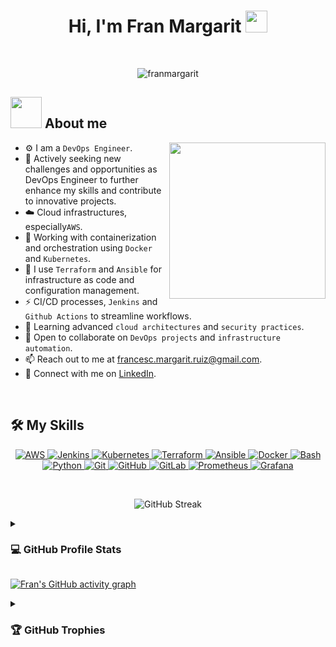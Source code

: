 <h1 align="center">Hi, I'm Fran Margarit <img src="https://media.giphy.com/media/hvRJCLFzcasrR4ia7z/giphy.gif" width="35"></h1>
<p align="center">
  <a href="https://github.com/franmargarit">
	  
  </a>
</p>

<br>

<p align="center"> 
  <img src="https://komarev.com/ghpvc/?username=franmargarit&label=Profile%20views&color=0047AB&style=plastic" alt="franmargarit" /> 
</p>

## <picture><img src = "https://github.com/7oSkaaa/7oSkaaa/blob/main/Images/about_me.gif?raw=true" width = 50px></picture> About me

<picture> <img align="right" src="https://github.com/7oSkaaa/7oSkaaa/blob/main/Images/Right_Side.gif?raw=true" width = 250px></picture>

- :gear: I am a `DevOps Engineer`.
- :rocket: Actively seeking new challenges and opportunities as DevOps Engineer to further enhance my skills and contribute to innovative projects.
- :cloud: Cloud infrastructures, especially`AWS`.
- :whale: Working with containerization and orchestration using `Docker` and `Kubernetes`.
- :wrench: I use `Terraform` and `Ansible` for infrastructure as code and configuration management.
- :zap: CI/CD processes, `Jenkins` and `Github Actions` to streamline workflows.
- :book: Learning advanced `cloud architectures` and `security practices`.
- :handshake: Open to collaborate on `DevOps projects` and `infrastructure automation`.
- :mailbox: Reach out to me at [francesc.margarit.ruiz@gmail.com](mailto:francesc.margarit.ruiz@gmail.com).
- :link: Connect with me on [LinkedIn](https://www.linkedin.com/in/fran-margarit-3732b118a/).
<br>

## 🛠️ My Skills

<p align="center"> 
  <!-- AWS -->
  <a href="https://aws.amazon.com" target="_blank"> 
    <img alt="AWS" src="https://img.shields.io/badge/AWS-232F3E?style=for-the-badge&logo=amazon-aws&logoColor=white">
  </a>
  <!-- Jenkins -->
  <a href="https://www.jenkins.io" target="_blank"> 
    <img alt="Jenkins" src="https://img.shields.io/badge/Jenkins-D24939?style=for-the-badge&logo=jenkins&logoColor=white">
  </a>
  <!-- Kubernetes -->
  <a href="https://kubernetes.io" target="_blank"> 
    <img alt="Kubernetes" src="https://img.shields.io/badge/Kubernetes-326CE5?style=for-the-badge&logo=kubernetes&logoColor=white">
  </a>
  <!-- Terraform -->
  <a href="https://www.terraform.io" target="_blank"> 
    <img alt="Terraform" src="https://img.shields.io/badge/Terraform-7B42BC?style=for-the-badge&logo=terraform&logoColor=white">
  </a>
  <!-- Ansible -->
  <a href="https://www.ansible.com" target="_blank"> 
    <img alt="Ansible" src="https://img.shields.io/badge/Ansible-EE0000?style=for-the-badge&logo=ansible&logoColor=white">
  </a>
  <!-- Docker -->
  <a href="https://www.docker.com" target="_blank"> 
    <img alt="Docker" src="https://img.shields.io/badge/Docker-2496ED?style=for-the-badge&logo=docker&logoColor=white">
  </a>
  <!-- Bash -->
  <a href="https://www.gnu.org/software/bash/" target="_blank"> 
    <img alt="Bash" src="https://img.shields.io/badge/Bash-4EAA25?style=for-the-badge&logo=gnu-bash&logoColor=white">
  </a>
  <!-- Python -->
  <a href="https://www.python.org" target="_blank"> 
    <img alt="Python" src="https://img.shields.io/badge/Python-3776AB?style=for-the-badge&logo=python&logoColor=white">
  </a>
  <!-- Git -->
  <a href="https://git-scm.com/" target="_blank"> 
    <img alt="Git" src="https://img.shields.io/badge/Git-F05032?style=for-the-badge&logo=git&logoColor=white">
  </a>
  <!-- GitHub -->
  <a href="https://github.com" target="_blank"> 
    <img alt="GitHub" src="https://img.shields.io/badge/GitHub-181717?style=for-the-badge&logo=github&logoColor=white">
  </a>
  <!-- GitLab -->
  <a href="https://gitlab.com" target="_blank"> 
    <img alt="GitLab" src="https://img.shields.io/badge/GitLab-FCA121?style=for-the-badge&logo=gitlab&logoColor=white">
  </a>
  <!-- Prometheus -->
  <a href="https://prometheus.io/" target="_blank"> 
    <img alt="Prometheus" src="https://img.shields.io/badge/Prometheus-E6522C?style=for-the-badge&logo=prometheus&logoColor=white">
  </a>
  <!-- Grafana -->
  <a href="https://grafana.com/" target="_blank"> 
    <img alt="Grafana" src="https://img.shields.io/badge/Grafana-F46800?style=for-the-badge&logo=grafana&logoColor=white">
  </a>
</p>


<br>

<p align = "center">
  <!-- GitHub Streak -->
  <img src="https://github-readme-streak-stats.herokuapp.com/?user=franmargarit&theme=tokyonight_duo" alt="GitHub Streak" />
</p>

<details><summary><h3>💻 GitHub Profile Stats</h3></summary>
<p align="center">
  <!-- GitHub Stats -->
  <img src="https://github-readme-stats.vercel.app/api?username=franmargarit&show_icons=true&count_private=true&theme=tokyonight&hide_border=true" alt="GitHub Stats" />
  <!-- Top Languages -->
  <img src="https://github-readme-stats.vercel.app/api/top-langs/?username=franmargarit&layout=compact&theme=tokyonight&hide_border=true" alt="Top Languages" />
</p>
</details>

[![Fran's GitHub activity graph](https://github-readme-activity-graph.cyclic.app/graph?username=franmargarit&theme=react-dark)](https://github.com/franmargarit)


<details><summary><h3>🏆 GitHub Trophies</h3></summary>
<p align="center">
  <!-- GitHub Trophies -->
  <img src="https://github-profile-trophy.vercel.app/?username=franmargarit&theme=nord&column=7" alt="GitHub Trophies" />
</p>
</details>



